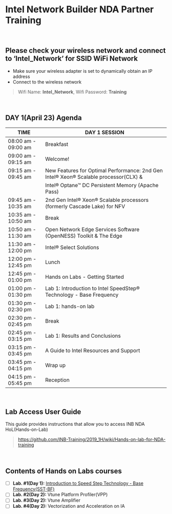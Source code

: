 # Intel Network Builder NDA Partner Training

&nbsp;

## Please check your wireless network and connect to  ‘Intel_Network’  for SSID WiFi Network
* Make sure your wireless adapter is set to dynamically obtain an IP address 
* Connect to the wireless network
> Wifi Name: **Intel_Network**, Wifi Password: **Training**

&nbsp;
     
## DAY 1(April 23) Agenda  

| TIME                | DAY 1 SESSION |
|---------------------|---------------|
| 08:00 am - 09:00 am | Breakfast     |
| 09:00 am - 09:15 am | Welcome!      |
| 09:15 am - 09:45 am | New Features for Optimal Performance: 2nd Gen Intel® Xeon® Scalable processor(CLX) & |
|                     | Intel® Optane™ DC Persistent Memory (Apache Pass) |
| 09:45 am - 10:35 am | 2nd Gen Intel® Xeon® Scalable processors (formerly Cascade Lake) for NFV |
| 10:35 am - 10:50 am | Break |
| 10:50 am - 11:30 am | Open Network Edge Services Software (OpenNESS) Toolkit & The Edge |
| 11:30 am - 12:00 pm | Intel® Select Solutions |
| 12:00 pm - 12:45 pm | Lunch |
| 12:45 pm - 01:00 pm | Hands on Labs - Getting Started |
| 01:00 pm - 01:30 pm | Lab 1: Introduction to Intel SpeedStep® Technology - Base Frequency |
| 01:30 pm - 02:30 pm | Lab 1: hands-on lab |
| 02:30 pm - 02:45 pm | Break |
| 02:45 pm - 03:15 pm | Lab 1: Results and Conclusions |
| 03:15 pm - 03:45 pm | A Guide to Intel Resources and Support |
| 03:45 pm - 04:15 pm | Wrap up |
| 04:15 pm - 05:45 pm | Reception |

&nbsp;

## Lab Access User Guide 
This guide provides instructions that allow you to access INB NDA HoL(Hands-on-Lab)
> https://github.com/INB-Training/2019_1H/wiki/Hands-on-lab-for-NDA-training

&nbsp;

## Contents of Hands on Labs courses

- [ ] **Lab. #1(Day 1):** [Introduction to Speed Step Technology - Base Frequency(SST-BF)] 
- [ ] **Lab. #2(Day 2):** Vtune Platform Profiler(VPP)
- [ ] **Lab. #3(Day 2):** Vtune Amplifier
- [ ] **Lab. #4(Day 2):** Vectorization and Acceleration on IA

 [Introduction to Speed Step Technology - Base Frequency(SST-BF)]: https://github.com/brianeiler/ovs-dpdk/tree/master/lab-docs
